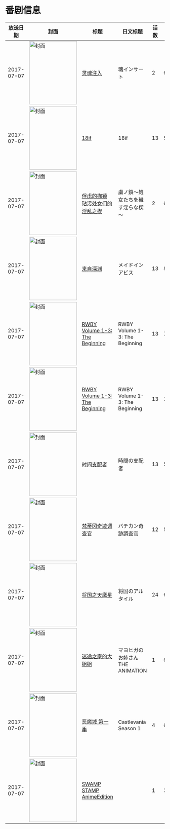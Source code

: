 # 番剧信息

|放送日期|封面|标题|日文标题|话数|评分|评分人数|
|---|---|---|---|---|---|---|
|2017-07-07|<img src="https://bangumi.tv/img/no_icon_subject.png" alt="封面" style="width:150px;height:200px;object-fit:cover;">|[灵魂注入](https://bangumi.tv/subject/215140)|魂インサート|2|6.2|415人评分|
|2017-07-07|<img src="https://lain.bgm.tv/pic/cover/c/79/4b/200084_mCew1.jpg" alt="封面" style="width:150px;height:200px;object-fit:cover;">|[18if](https://bangumi.tv/subject/200084)|18if|13|5.9|565人评分|
|2017-07-07|<img src="https://bangumi.tv/img/no_icon_subject.png" alt="封面" style="width:150px;height:200px;object-fit:cover;">|[俘虏的枷锁 玷污处女们的淫乱之楔](https://bangumi.tv/subject/215518)|虜ノ鎖～処女たちを穢す淫らな楔～|2|6.3|408人评分|
|2017-07-07|<img src="https://lain.bgm.tv/pic/cover/c/f7/bf/203526_q2P6P.jpg" alt="封面" style="width:150px;height:200px;object-fit:cover;">|[来自深渊](https://bangumi.tv/subject/203526)|メイドインアビス|13|8.2|15215人评分|
|2017-07-07|<img src="https://lain.bgm.tv/pic/cover/c/ff/20/212008_U1uuU.jpg" alt="封面" style="width:150px;height:200px;object-fit:cover;">|[RWBY Volume 1-3: The Beginning](https://bangumi.tv/subject/212008)|RWBY Volume 1-3: The Beginning|13|7.6|703人评分|
|2017-07-07|<img src="https://lain.bgm.tv/pic/cover/c/ff/20/212008_U1uuU.jpg" alt="封面" style="width:150px;height:200px;object-fit:cover;">|[RWBY Volume 1-3: The Beginning](https://bangumi.tv/subject/212008)|RWBY Volume 1-3: The Beginning|13|7.6|703人评分|
|2017-07-07|<img src="https://lain.bgm.tv/pic/cover/c/3f/94/165805_5RGvI.jpg" alt="封面" style="width:150px;height:200px;object-fit:cover;">|[时间支配者](https://bangumi.tv/subject/165805)|時間の支配者|13|5.3|135人评分|
|2017-07-07|<img src="https://lain.bgm.tv/pic/cover/c/86/d7/197722_cjUyY.jpg" alt="封面" style="width:150px;height:200px;object-fit:cover;">|[梵蒂冈奇迹调查官](https://bangumi.tv/subject/197722)|バチカン奇跡調査官|12|5.6|368人评分|
|2017-07-07|<img src="https://lain.bgm.tv/pic/cover/c/67/17/202261_XBqUs.jpg" alt="封面" style="width:150px;height:200px;object-fit:cover;">|[将国之天鹰星](https://bangumi.tv/subject/202261)|将国のアルタイル|24|6.2|372人评分|
|2017-07-07|<img src="https://bangumi.tv/img/no_icon_subject.png" alt="封面" style="width:150px;height:200px;object-fit:cover;">|[迷途之家的大姐姐](https://bangumi.tv/subject/219448)|マヨヒガのお姉さん THE ANIMATION|1|6.3|479人评分|
|2017-07-07|<img src="https://lain.bgm.tv/pic/cover/c/26/e3/208708_NNzNp.jpg" alt="封面" style="width:150px;height:200px;object-fit:cover;">|[恶魔城 第一季](https://bangumi.tv/subject/208708)|Castlevania Season 1|4|6.9|693人评分|
|2017-07-07|<img src="https://bangumi.tv/img/no_icon_subject.png" alt="封面" style="width:150px;height:200px;object-fit:cover;">|[SWAMP STAMP AnimeEdition](https://bangumi.tv/subject/219707)||1|3.7|128人评分|
